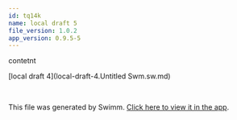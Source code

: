 ```yaml
---
id: tq14k
name: local draft 5
file_version: 1.0.2
app_version: 0.9.5-5
---
```


contetnt

[local draft 4](local-draft-4.Untitled Swm.sw.md)





<br/>

This file was generated by Swimm. [Click here to view it in the app](http://localhost:5003/repos/Z2l0aHViJTNBJTNBYXplcm90aGNvcmUtd290bGslM0ElM0FtYW96U3dpbW0=/docs/tq14k).